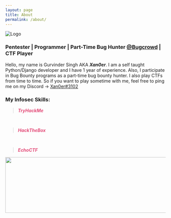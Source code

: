 ```yaml
---
layout: page
title: About
permalink: /about/
---
```


![Logo](../favicon.png)

### Pentester | Programmer | Part-Time Bug Hunter [@Bugcrowd](https://bugcrowd.com/) | CTF Player

Hello, my name is Gurvinder Singh AKA ***Xan0er***. I am a self taught Python/Django developer and I have 1 year of experience. Also, I participate in Bug Bounty programs as a part-time bug bounty hunter. I also play CTFs from time to time. So if you want to play sometime with me, feel free to ping me on my Discord -> [Xan0er#3102](https://discordapp.com/users/Xan0er#3102)

### My Infosec Skills:

<!-- > <span style="color:#E34D79">***Codewars***</span> -->

<!-- <img src="https://www.codewars.com/users/Xan0er/badges/large" /> -->

<!-- <br> -->

> <span style="color:#E34D79">***TryHackMe***</span>

<script src="https://tryhackme.com/badge/1232"></script>

<br>

> <span style="color:#E34D79">***HackTheBox***</span>

<script src="https://www.hackthebox.eu/badge/94861"></script>

<br>

> <span style="color:#E34D79">***EchoCTF***</span>

<img src="https://echoctf.red/profile/2953453/badge" width="600" height="175">

